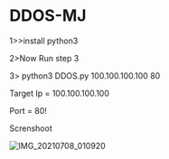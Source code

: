 # DDOS-MJ

1>>install python3

2>Now Run step 3

3> python3 DDOS.py 100.100.100.100 80

Target Ip = 100.100.100.100

Port = 80!

Screnshoot

![IMG_20210708_010920](https://user-images.githubusercontent.com/87042573/124816712-a31d0100-df8a-11eb-8215-ec5b0109b5cb.png)


